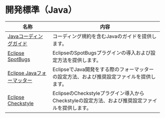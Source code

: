 # 開発標準（Java）

|名称|内容|
|--|--|
|[Javaコーディングガイド](./java-coding-convention/README.md)|コーディング規約を含むJavaのガイドを提供します。|
|[Eclipse SpotBugs](./spotbugs/README.md)|EclipseのSpotBugsプラグインの導入および設定方法を提供します。|
|[Eclipse Javaフォーマッター](./eclipse-formatter/README.md)|EclipseでJava開発をする際のフォーマッターの設定方法、および推奨設定ファイルを提供します。|
|[Eclipse Checkstyle](./checkstyle/README.md)|EclipseのCheckstyleプラグイン導入からCheckstyleの設定方法、および推奨設定ファイルを提供します。|